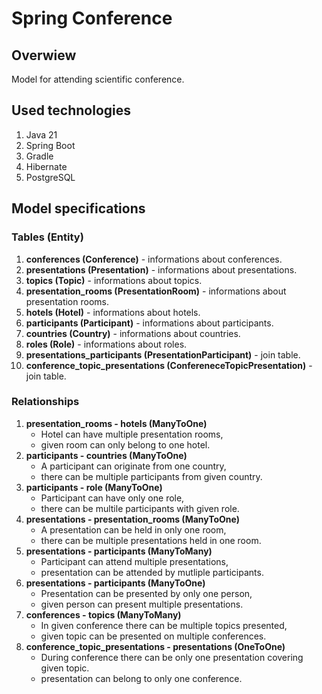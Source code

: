 # Spring Conference #

## Overwiew ##

Model for attending scientific conference.

## Used technologies ##

1. Java 21
2. Spring Boot
3. Gradle
4. Hibernate
5. PostgreSQL

## Model specifications ##

### Tables (Entity) ###

1. **conferences (Conference)** - informations about conferences.
2. **presentations (Presentation)** - informations about presentations.
3. **topics (Topic)** - informations about topics.
4. **presentation_rooms (PresentationRoom)** - informations about presentation rooms.
5. **hotels (Hotel)** - informations about hotels.
6. **participants (Participant)** - informations about participants.
7. **countries (Country)** - informations about countries.
8. **roles (Role)** - informations about roles.
9. **presentations_participants (PresentationParticipant)** - join table.
10. **conference_topic_presentations (ConfereneceTopicPresentation)** - join table.

### Relationships ###

1. **presentation_rooms - hotels (ManyToOne)**
    - Hotel can have multiple presentation rooms,
    - given room can only belong to one hotel.
2. **participants - countries (ManyToOne)**
    - A participant can originate from one country,
    - there can be multiple participants from given country.
3. **participants - role (ManyToOne)**
    - Participant can have only one role,
    - there can be multile participants with given role.
4. **presentations - presentation_rooms (ManyToOne)**
    - A presentation can be held in only one room,
    - there can be multiple presentations held in one room.
5. **presentations - participants (ManyToMany)**
    - Participant can attend multiple presentations,
    - presentation can be attended by mutliple participants.
6. **presentations - participants (ManyToOne)**
    - Presentation can be presented by only one person,
    - given person can present multiple presentations.
7. **conferences - topics (ManyToMany)**
    - In given conference there can be multiple topics presented,
    - given topic can be presented on multiple conferences.
8. **conference_topic_presentations - presentations (OneToOne)**
    - During conference there can be only one presentation covering given topic.
    - presentation can belong to only one conference.
